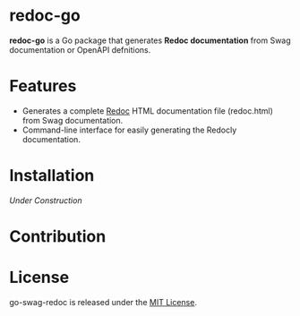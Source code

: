 # redoc-go
**redoc-go** is a Go package that generates **Redoc documentation** from Swag documentation or OpenAPI defnitions.

# Features
- Generates a complete [Redoc](https://redocly.com/redoc/) HTML documentation file (redoc.html) from Swag documentation.
- Command-line interface for easily generating the Redocly documentation.

# Installation
*Under Construction*

# Contribution 

# License
go-swag-redoc is released under the [MIT License](https://opensource.org/licenses/MIT).
